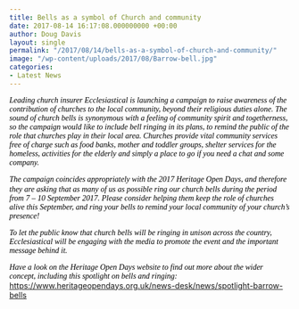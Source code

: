 ```yaml
---
title: Bells as a symbol of Church and community
date: 2017-08-14 16:17:08.000000000 +00:00
author: Doug Davis
layout: single
permalink: "/2017/08/14/bells-as-a-symbol-of-church-and-community/"
image: "/wp-content/uploads/2017/08/Barrow-bell.jpg"
categories:
- Latest News
---
```

_<span style="color: #000000; font-family: Calibri;">Leading church insurer Ecclesiastical is launching a campaign to raise awareness of the contribution of churches to the local community, beyond their religious duties alone. The sound of church bells is synonymous with a feeling of community spirit and togetherness, so the campaign would like to include bell ringing in its plans, to remind the public of the role that churches play in their local area. Churches provide vital community services free of charge such as food banks, mother and toddler groups, shelter services for the homeless, activities for the elderly and simply a place to go if you need a chat and some company. </span>_

_<span style="color: #000000; font-family: Calibri;">The campaign coincides appropriately with the 2017 Heritage Open Days, and therefore they are asking that as many of </span><span style="color: #000000; font-family: Calibri;">us</span> <span style="color: #000000; font-family: Calibri;">as possible ring </span><span style="color: #000000; font-family: Calibri;">our </span><span style="color: #000000; font-family: Calibri;">church bells </span><span style="color: #000000; font-family: Calibri;">during the period</span> <span style="color: #000000; font-family: Calibri;">from 7 – 10 September 2017. Please consider helping them keep the role of churches alive this September, and ring your bells to remind your local community of your church’s presence!</span>_

_<span style="color: #000000; font-family: Calibri;">To let the public know that church bells will be ringing in unison across the country, Ecclesiastical will be engaging with the media to promote the event and the important message behind it.</span>_

_<span style="color: #000000; font-family: Calibri;">Have a look on the Heritage Open Days website to find out more about the wider concept, including this spotlight on bells and ringing: </span>_<https://www.heritageopendays.org.uk/news-desk/news/spotlight-barrow-bells>
